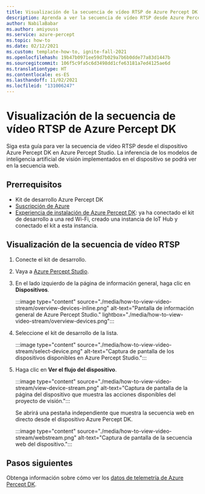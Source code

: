 ```yaml
---
title: Visualización de la secuencia de vídeo RTSP de Azure Percept DK
description: Aprenda a ver la secuencia de vídeo RTSP desde Azure Percept DK.
author: NabilaBabar
ms.author: amiyouss
ms.service: azure-percept
ms.topic: how-to
ms.date: 02/12/2021
ms.custom: template-how-to, ignite-fall-2021
ms.openlocfilehash: 19b47b0971ee59d7b029a7b6b0dde77a83d1447b
ms.sourcegitcommit: 106f5c9fa5c6d3498dd1cfe63181a7ed4125ae6d
ms.translationtype: HT
ms.contentlocale: es-ES
ms.lasthandoff: 11/02/2021
ms.locfileid: "131006247"
---
```

# <a name="view-your-azure-percept-dk-rtsp-video-stream"></a>Visualización de la secuencia de vídeo RTSP de Azure Percept DK

Siga esta guía para ver la secuencia de vídeo RTSP desde el dispositivo Azure Percept DK en Azure Percept Studio. La inferencia de los modelos de inteligencia artificial de visión implementados en el dispositivo se podrá ver en la secuencia web.

## <a name="prerequisites"></a>Prerrequisitos

- Kit de desarrollo Azure Percept DK
- [Suscripción de Azure](https://azure.microsoft.com/free/)
- [Experiencia de instalación de Azure Percept DK](./quickstart-percept-dk-set-up.md): ya ha conectado el kit de desarrollo a una red Wi-Fi, creado una instancia de IoT Hub y conectado el kit a esta instancia.

## <a name="view-the-rtsp-video-stream"></a>Visualización de la secuencia de vídeo RTSP

1. Conecte el kit de desarrollo.

1. Vaya a [Azure Percept Studio](https://go.microsoft.com/fwlink/?linkid=2135819).

1. En el lado izquierdo de la página de información general, haga clic en **Dispositivos**.

    :::image type="content" source="./media/how-to-view-video-stream/overview-devices-inline.png" alt-text="Pantalla de información general de Azure Percept Studio." lightbox="./media/how-to-view-video-stream/overview-devices.png":::

1. Seleccione el kit de desarrollo de la lista.

    :::image type="content" source="./media/how-to-view-video-stream/select-device.png" alt-text="Captura de pantalla de los dispositivos disponibles en Azure Percept Studio.":::

1. Haga clic en **Ver el flujo del dispositivo**.

    :::image type="content" source="./media/how-to-view-video-stream/view-device-stream.png" alt-text="Captura de pantalla de la página del dispositivo que muestra las acciones disponibles del proyecto de visión.":::

    Se abrirá una pestaña independiente que muestra la secuencia web en directo desde el dispositivo Azure Percept DK.

    :::image type="content" source="./media/how-to-view-video-stream/webstream.png" alt-text="Captura de pantalla de la secuencia web del dispositivo.":::

## <a name="next-steps"></a>Pasos siguientes

Obtenga información sobre cómo ver los [datos de telemetría de Azure Percept DK](./how-to-view-telemetry.md).
